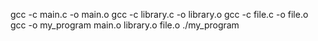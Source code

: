 gcc -c main.c -o main.o
gcc -c library.c -o library.o
gcc -c file.c -o file.o
gcc -o my_program main.o library.o file.o
./my_program
